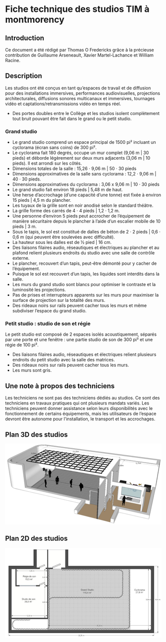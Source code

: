 # Fiche technique des studios TIM à montmorency

## Introduction
Ce document a été rédigé par Thomas O Fredericks grâce à la précieuse contribution de Guillaume Arseneault, Xavier Martel-Lachance et William Racine.

## Description
Les studios ont été conçus en tant qu’espaces de travail et de diffusion pour des installations immersives, performances audiovisuelles, projections architecturales, diffusions sonores multicanaux et immersives, tournages vidéo et captations/retransmissions vidéo en temps réel. 

* Des portes doubles entre le Collège et les studios isolent complètement tout bruit pouvant être fait dans le grand ou le petit studio.

### Grand studio

* Le grand studio comprend un espace principal de 1500 pi² incluant un cyclorama (écran sans coins) de 300 pi². 
* Le cyclorama fait 180 degrés, occupe un mur complet (9,06 m | 30 pieds) et déborde légèrement sur deux murs adjacents (3,06 m | 10 pieds). Il est arrondi sur les côtés. 
* Dimensions totales de la salle : 15,26 ⋅ 9,06 m | 50 ⋅ 30 pieds
* Dimensions approximatives de la salle sans cyclorama : 12,2 ⋅ 9,06 m | 40 ⋅ 30 pieds.
* Dimensions approximatives du cyclorama : 3,06 x 9,06 m | 10 ⋅ 30 pieds
* Le grand studio fait environ 18 pieds | 5,48 m de haut. 
* Une herse d’accrochage (d’une capacité d’une tonne) est fixée à environ 15 pieds | 4,5 m du plancher. 
* Les tuyaux de la grille sont en noir anodisé selon le standard théâtre.
* La grille forme des carrés de 4 ⋅ 4 pieds | 1,2 ⋅ 1,2 m. 
* Une personne d’environ 5 pieds peut accrocher de l’équipement de manière sécuritaire depuis le plancher à l’aide d’un escalier mobile de 10 pieds | 3 m. 
* Sous le tapis, le sol est constitué de dalles de béton de 2 ⋅ 2 pieds | 0,6 ⋅ 0,6 m (qui peuvent être soulevées avec difficulté).
* La hauteur sous les dalles est de ½ pied | 16 cm.
* Des liaisons filaires audio, réseautiques et électriques au plancher et au plafond relient plusieurs endroits du studio avec une salle de contrôle externe. 
* Le plancher, recouvert d’un tapis, peut-être démonté pour y cacher de l’équipement.
* Puisque le sol est recouvert d’un tapis, les liquides sont interdits dans la salle.
* Les murs du grand studio sont blancs pour optimiser le contraste et la luminosité les projections.  
* Pas de prises et interrupteurs apparents sur les murs pour maximiser la surface de projection sur la totalité des murs. 
* Des rideaux noirs sur rails peuvent cacher tous les murs et même subdiviser l’espace du grand studio.

### Petit studio : studio de son et régie
Le petit studio est composé de 2 espaces isolés acoustiquement, séparés par une porte et une fenêtre : une partie studio de son de 300 pi² et une régie de 100 pi². 
* Des liaisons filaires audio, réseautiques et électriques relient plusieurs endroits du petit studio avec la salle des matrices.
* Des rideaux noirs sur rails peuvent cacher tous les murs.
* Les murs sont gris.

## Une note à propos des techniciens
Les techniciens ne sont pas des techniciens dédiés au studios. Ce sont des techniciens en travaux pratiques qui ont plusieurs mandats variés. Les techniciens peuvent donner assistance selon leurs disponibilités avec le fonctionnement de certains équipements, mais les utilisateurs de l’espace devront être autonome pour l'installation, le transport et les accrochages. 

## Plan 3D des studios
![Plan 3D des studios](./plan_des_studios_3D.png)

## Plan 2D des studios
![Plan 2D des studios](./plan_des_studios_2D.jpg)
